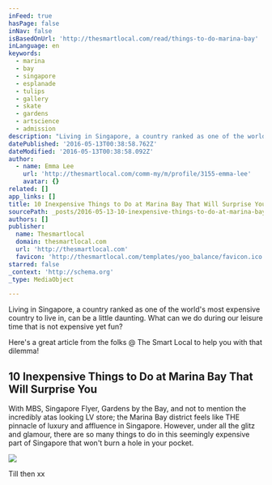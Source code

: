 ```yaml
---
inFeed: true
hasPage: false
inNav: false
isBasedOnUrl: 'http://thesmartlocal.com/read/things-to-do-marina-bay'
inLanguage: en
keywords:
  - marina
  - bay
  - singapore
  - esplanade
  - tulips
  - gallery
  - skate
  - gardens
  - artscience
  - admission
description: "Living in Singapore, a country ranked as one of the world's most expensive country to live in, can be a little daunting. What can we do during our leisure time that is not expensive yet fun? "
datePublished: '2016-05-13T00:38:58.762Z'
dateModified: '2016-05-13T00:38:58.092Z'
author:
  - name: Emma Lee
    url: 'http://thesmartlocal.com/comm-my/m/profile/3155-emma-lee'
    avatar: {}
related: []
app_links: []
title: 10 Inexpensive Things to Do at Marina Bay That Will Surprise You
sourcePath: _posts/2016-05-13-10-inexpensive-things-to-do-at-marina-bay-that-will-surprise.md
authors: []
publisher:
  name: Thesmartlocal
  domain: thesmartlocal.com
  url: 'http://thesmartlocal.com'
  favicon: 'http://thesmartlocal.com/templates/yoo_balance/favicon.ico'
starred: false
_context: 'http://schema.org'
_type: MediaObject

---
```

Living in Singapore, a country ranked as one of the world's most expensive country to live in, can be a little daunting. What can we do during our leisure time that is not expensive yet fun? 

Here's a great article from the folks @ The Smart Local to help you with that dilemma! 

<article style=""><h1>10 Inexpensive Things to Do at Marina Bay That Will Surprise You</h1><p>With MBS, Singapore Flyer, Gardens by the Bay, and not to mention the incredibly atas looking LV store; the Marina Bay district feels like THE pinnacle of luxury and affluence in Singapore. However, under all the glitz and glamour, there are so many things to do in this seemingly expensive part of Singapore that won't burn a hole in your pocket.</p><img src="http://thesmartlocal.com/images/easyblog_articles/3682/b2ap3_thumbnail_Marina-Bay-3.png" /></article>

Till then xx